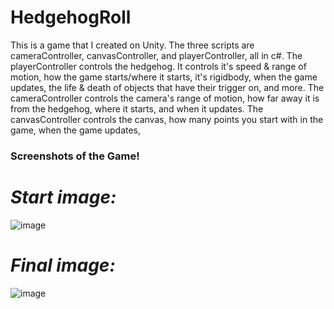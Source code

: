 # HedgehogRoll
This is a game that I created on Unity. The three scripts are cameraController, canvasController, and playerController, all in c#. The playerController controls the hedgehog. It controls it's speed & range of motion, how the game starts/where it starts, it's rigidbody, when the game updates, the life & death of objects that have their trigger on, and more. The cameraController controls the camera's range of motion, how far away it is from the hedgehog, where it starts, and when it updates. The canvasController controls the canvas, how many points you start with in the game, when the game updates, 

### Screenshots of the Game!

# *Start image:*
![image](https://user-images.githubusercontent.com/46334674/50805437-39cbb280-12a7-11e9-8e58-99786de2ab90.PNG)

# *Final image:*
![image](https://user-images.githubusercontent.com/46334674/50805430-39331c00-12a7-11e9-86e7-695cd27298fd.PNG)

